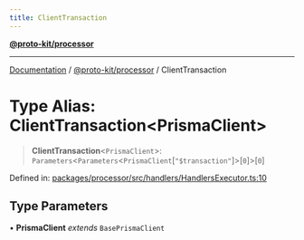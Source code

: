 ```yaml
---
title: ClientTransaction
---
```


[**@proto-kit/processor**](../README.md)

***

[Documentation](../../../README.md) / [@proto-kit/processor](../README.md) / ClientTransaction

# Type Alias: ClientTransaction\<PrismaClient\>

> **ClientTransaction**\<`PrismaClient`\>: `Parameters`\<`Parameters`\<`PrismaClient`\[`"$transaction"`\]\>\[`0`\]\>\[`0`\]

Defined in: [packages/processor/src/handlers/HandlersExecutor.ts:10](https://github.com/proto-kit/framework/blob/4d6b3b6da51b3edee0fbf25ce72c1f59ec61e891/packages/processor/src/handlers/HandlersExecutor.ts#L10)

## Type Parameters

• **PrismaClient** *extends* `BasePrismaClient`
